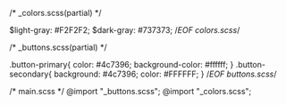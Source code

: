 /* _colors.scss(partial) */

$light-gray: #F2F2F2;
$dark-gray: #737373;
/*EOF colors.scss*/

/* _buttons.scss(partial) */

.button-primary{
  color: #4c7396;
  background-color: #ffffff;
}
.button-secondary{
  background: #4c7396;
  color: #FFFFFF;
}
/*EOF buttons.scss*/

/* main.scss */
@import "_buttons.scss";
@import "_colors.scss";